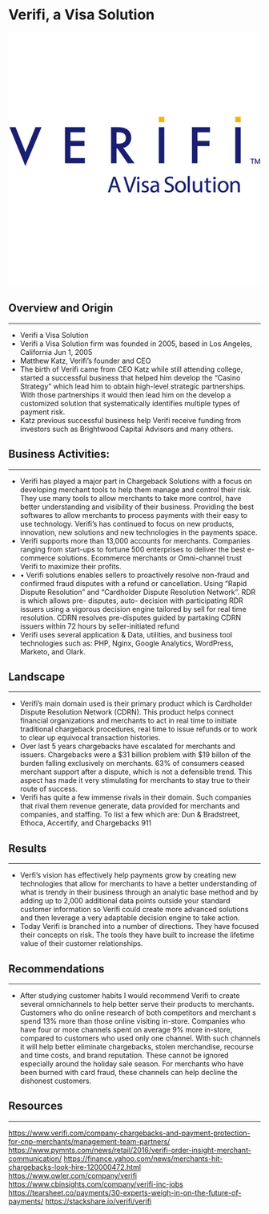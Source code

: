 # Verifi, a Visa Solution

<img src="Verifi.jpg" alt="">

## Overview and Origin
---
* Verifi a Visa Solution
* Verifi a Visa Solution firm was founded in 2005, based in Los Angeles, California Jun 1, 2005
* Matthew Katz, Verifi’s founder and CEO
* The birth of Verifi came from CEO Katz while still attending college, started a successful business that helped him develop the “Casino Strategy” which lead him to obtain high-level strategic partnerships. With those partnerships it would then lead him on the develop a customized solution that systematically identifies multiple types of payment risk.
* Katz previous successful business help Verifi receive funding from investors such as Brightwood Capital Advisors and many others.

## Business Activities:
---
* Verifi has played a major part in Chargeback Solutions with a focus on developing merchant tools to help them manage and control their risk. They use many tools to allow merchants to take more control, have better understanding and visibility of their business. Providing the best softwares to allow merchants to process payments with their easy to use technology. Verifi’s has continued to focus on new products, innovation, new solutions and new technologies in the payments space.
* Verifi supports more than 13,000 accounts for merchants. Companies ranging from start-ups to fortune 500 enterprises to deliver the best e-commerce solutions. Ecommerce merchants or Omni-channel trust Verifi to maximize their profits. 
* •	Verifi solutions enables sellers to proactively resolve non-fraud and confirmed fraud disputes with a refund or cancellation. Using “Rapid Dispute Resolution” and “Cardholder Dispute Resolution Network”. RDR is which allows pre- disputes, auto- decision with participating RDR issuers using a vigorous decision engine tailored by sell for real time resolution. CDRN resolves pre-disputes guided by partaking CDRN issuers within 72 hours by seller-initiated refund 
* Verifi uses several application & Data, utilities, and business tool technologies such as: PHP, Nginx, Google Analytics, WordPress, Marketo, and Olark.

## Landscape
---
* Verifi’s main domain used is their primary product which is Cardholder Dispute Resolution Network (CDRN). This product helps connect financial organizations and merchants to act in real time to initiate traditional chargeback procedures, real time to issue refunds or to work to clear up equivocal transaction histories. 
* Over last 5 years chargebacks have escalated for merchants and issuers. Chargebacks were a $31 billion problem with $19 billon of the burden falling exclusively on merchants. 63% of consumers ceased merchant support after a dispute, which is not a defensible trend. This aspect has made it very stimulating for merchants to stay true to their route of success. 
* Verifi has quite a few immense rivals in their domain. Such companies that rival them revenue generate, data provided for merchants and companies, and staffing. To list a few which are:
Dun & Bradstreet,
Ethoca,
Accertify, and
Chargebacks 911

## Results
---
* Verfi’s vision has effectively help payments grow by creating new technologies that allow for merchants to have a better understanding of what is trendy in their business through an analytic base method and by adding up to 2,000 additional data points outside your standard customer information so Verifi could create more advanced solutions and then leverage a very adaptable decision engine to take action. 
* Today Verifi is branched into a number of directions. They have focused their concepts on risk. The tools they have built to increase the lifetime value of their customer relationships.

## Recommendations
---
* After studying customer habits I would recommend Verifi to create several omnichannels to help better serve their products to merchants. Customers who do online research of both competitors and merchant s spend 13% more than those online visiting in-store.  Companies who have four or more channels spent on average 9% more in-store, compared to customers who used only one channel. With such channels it will help better eliminate chargebacks, stolen merchandise, recourse and time costs, and brand reputation. These cannot be ignored especially around the holiday sale season. For merchants who have been burned with card fraud, these channels can help decline the dishonest customers.

## Resources
---
https://www.verifi.com/company-chargebacks-and-payment-protection-for-cnp-merchants/management-team-partners/
https://www.pymnts.com/news/retail/2016/verifi-order-insight-merchant-communication/
https://finance.yahoo.com/news/merchants-hit-chargebacks-look-hire-120000472.html
https://www.owler.com/company/verifi
https://www.cbinsights.com/company/verifi-inc-jobs
https://tearsheet.co/payments/30-experts-weigh-in-on-the-future-of-payments/
https://stackshare.io/verifi/verifi
